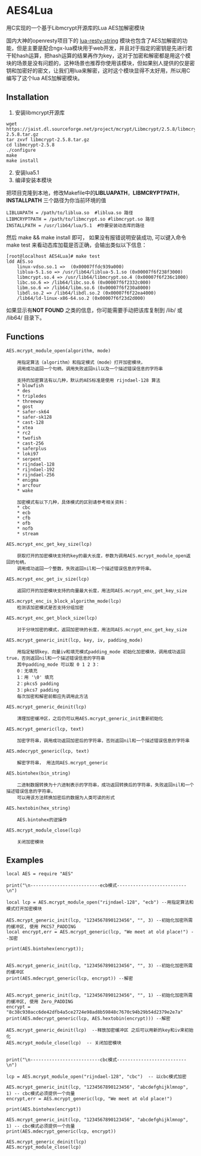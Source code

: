 # AES4Lua
用C实现的一个基于Libmcrypt开源库的Lua AES加解密模块

国内大神的openresty项目下的 [lua-resty-string](https://github.com/openresty/lua-resty-string) 模块也包含了AES加解密的功能，但是主要是配合ngx-lua模块用于web开发，并且对于指定的密钥是先进行若干轮hash运算，把hash运算的结果再作为key，这对于加密和解密都是用这个模块的场景是没有问题的，这种场景也推荐你使用该模块，但如果别人提供的仅是密钥和加密好的密文，让我们用lua来解密，这时这个模块显得不太好用，所以用C编写了这个lua AES加解密模块。

## Installation
1. 安装libmcrypt开源库
``` 
wget  https://jaist.dl.sourceforge.net/project/mcrypt/Libmcrypt/2.5.8/libmcrypt-2.5.8.tar.gz
tar zxvf libmcrypt-2.5.8.tar.gz
cd libmcrypt-2.5.8
./configure
make
make install
```
2. 安装lua5.1
3. 编译安装本模块

把项目克隆到本地，修改Makefile中的**LIBLUAPATH**，**LIBMCRYPTPATH**，**INSTALLPATH** 三个路径为你当前环境的值
 
```
LIBLUAPATH = /path/to/liblua.so  #liblua.so 路径 
LIBMCRYPTPATH = /path/to/libmcrypt.so #libmcrypt.so 路径
INSTALLPATH = /usr/lib64/lua/5.1  #你要安装动态库的路径
```
然后 make && make install 即可， 如果没有报错说明安装成功, 可以键入命令make test 来看动态库加载是否正确，会输出类似以下信息：
```
[root@localhost AES4Lua]# make test
ldd AES.so
	linux-vdso.so.1 =>  (0x00007ffdc939a000)
	liblua-5.1.so => /usr/lib64/liblua-5.1.so (0x00007f6f238f3000)
	libmcrypt.so.4 => /usr/lib64/libmcrypt.so.4 (0x00007f6f236c1000)
	libc.so.6 => /lib64/libc.so.6 (0x00007f6f2332c000)
	libm.so.6 => /lib64/libm.so.6 (0x00007f6f230a8000)
	libdl.so.2 => /lib64/libdl.so.2 (0x00007f6f22ea4000)
	/lib64/ld-linux-x86-64.so.2 (0x00007f6f23d2d000)
```

如果显示有**NOT FOUND** 之类的信息，你可能需要手动把该库复制到 /lib/ 或 /lib64/ 目录下。

## Functions
```
AES.mcrypt_module_open(algorithm, mode)
 
    用指定算法（algorithm）和指定模式（mode）打开加密模块，
    调用成功返回一个句柄，调用失败返回nil以及一个描述错误信息的字符串

    支持的加密算法有以几种，默认的AES标准是使用 rijndael-128 算法
    * blowfish
    * des
    * tripledes
    * threeway
    * gost
    * safer-sk64
    * safer-sk128
    * cast-128
    * xtea
    * rc2
    * twofish
    * cast-256
    * saferplus
    * loki97
    * serpent
    * rijndael-128
    * rijndael-192
    * rijndael-256
    * enigma
    * arcfour
    * wake
 
    加密模式有以下几种，具体模式的区别请参考相关资料：
    * cbc
    * ecb
    * cfb
    * ofb
    * nofb
    * stream
```

```
AES.mcrypt_enc_get_key_size(lcp)
 
    获取打开的加密模块支持的key的最大长度，参数为调用AES.mcrypt_module_open返回的句柄，
    调用成功返回一个整数，失败返回nil和一个描述错误信息的字符串。
```

```
AES.mcrypt_enc_get_iv_size(lcp)
 
    返回打开的加密模块支持的向量最大长度，用法同AES.mcrypt_enc_get_key_size
```

```
AES.mcrypt_enc_is_block_algorithm_mode(lcp)
	检测该加密模式是否支持分组加密
```

```
AES.mcrypt_enc_get_block_size(lcp)
 
    对于分块加密的模式，返回加密块的长度，用法同AES.mcrypt_enc_get_key_size
```

```
AES.mcrypt_generic_init(lcp, key, iv, padding_mode)
 
    用指定秘钥key、向量iv和填充模式padding_mode 初始化加密模块，调用成功返回true，否则返回nil和一个描述错误信息的字符串
	其中padding_mode 可以取 0 1 2 3：
	0：无填充
	1：用 '\0' 填充
	2：pkcs5 padding
	3：pkcs7 padding
    每次加密和解密前都应先调用此方法
```

```
AES.mcrypt_generic_deinit(lcp)
 
    清理加密缓冲区，之后仍可以用AES.mcrypt_generic_init重新初始化
```

```
AES.mcrypt_generic(lcp, text)
 
    加密字符串，调用成功返回加密后的字符串，否则返回nil和一个描述错误信息的字符串
```

```
AES.mdecrypt_generic(lcp, text)
 
    解密字符串， 用法同AES.mcrypt_generic
```

```
AES.bintohex(bin_string)
 
    二进制数据转换为十六进制表示的字符串，成功返回转换后的字符串，失败返回nil和一个描述错误信息的字符串，
    可以用该方法转换加密后的数据为人类可读的形式
```

```
AES.hextobin(hex_string)
 
    AES.bintohex的逆操作
```

```
AES.mcrypt_module_close(lcp)
 
    关闭加密模块
```

## Examples

```
local AES = require "AES"

print("\n--------------------------ecb模式--------------------------\n")

local lcp = AES.mcrypt_module_open("rijndael-128", "ecb") --用指定算法和模式打开加密模块

AES.mcrypt_generic_init(lcp, "1234567890123456", "", 3) --初始化加密所需的缓冲区, 使用 PKCS7_PADDING
local encrypt,err = AES.mcrypt_generic(lcp, "We meet at old place!") --加密

print(AES.bintohex(encrypt));


AES.mcrypt_generic_init(lcp, "1234567890123456", "", 3) --初始化加密所需的缓冲区
print(AES.mdecrypt_generic(lcp, encrypt)) --解密 


AES.mcrypt_generic_init(lcp, "1234567890123456", "", 1) --初始化加密所需的缓冲区, 使用 Zero_PADDING
encrypt = "8c38c930acc6de42dfb4a5ce2724e98ad8b59848c7670c94b29b54d2379e2e7a"
print(AES.mdecrypt_generic(lcp, AES.hextobin(encrypt))) --解密 

AES.mcrypt_generic_deinit(lcp)  --释放加密缓冲区 之后可以用新的key和iv来初始化
AES.mcrypt_module_close(lcp)  -- 关闭加密模块


print("\n--------------------------cbc模式--------------------------\n")

lcp = AES.mcrypt_module_open("rijndael-128", "cbc")  -- 以cbc模式加密

AES.mcrypt_generic_init(lcp, "1234567890123456", "abcdefghijklmnop", 1) -- cbc模式必须提供一个向量
encrypt,err = AES.mcrypt_generic(lcp, "We meet at old place!")

print(AES.bintohex(encrypt))

AES.mcrypt_generic_init(lcp, "1234567890123456", "abcdefghijklmnop", 1) -- cbc模式必须提供一个向量
print(AES.mdecrypt_generic(lcp, encrypt))

AES.mcrypt_generic_deinit(lcp)
AES.mcrypt_module_close(lcp)

```

